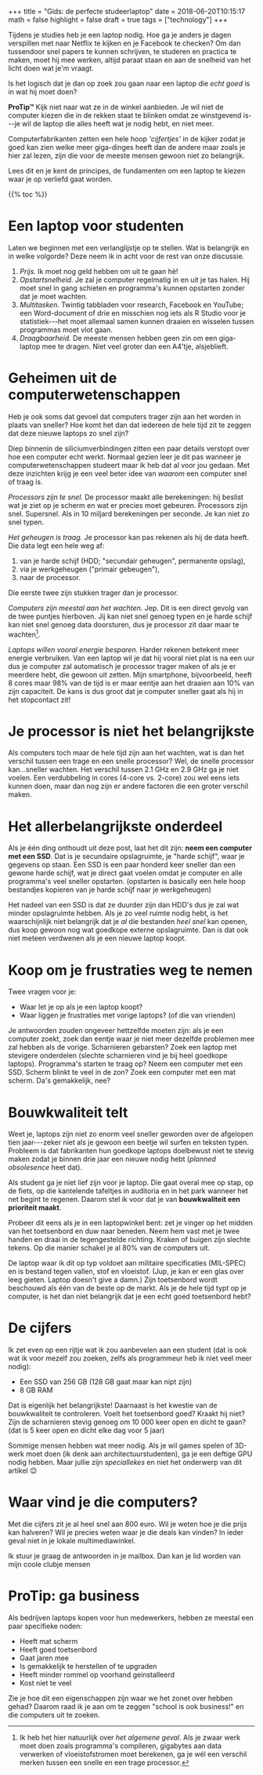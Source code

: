+++
title = "Gids: de perfecte studeerlaptop"
date = 2018-06-20T10:15:17
math = false
highlight = false
draft = true
tags = ["technology"]
+++

Tijdens je studies heb je een laptop nodig. Hoe ga je anders je dagen verspillen
met naar Netflix te kijken en je Facebook te checken? Om dan tussendoor snel
papers te kunnen schrijven, te studeren en practica te maken, moet hij mee
werken, altijd paraat staan en aan de snelheid van het licht doen wat je'm
vraagt.

Is het logisch dat je dan op zoek zou gaan naar een laptop die *echt goed* is in
wat hij moet doen?

**ProTip™** Kijk niet naar wat ze in de winkel aanbieden. Je wil niet de
computer kiezen die in de rekken staat te blinken omdat ze winstgevend is---je
wil de laptop die alles heeft wat je nodig hebt, en niet meer.

Computerfabrikanten zetten een hele hoop *'cijfertjes'* in de kijker zodat je goed
kan zien welke meer giga-dinges heeft dan de andere maar zoals je hier zal
lezen, zijn die voor de meeste mensen gewoon niet zo belangrijk.

Lees dit en je kent de principes, de fundamenten om een laptop te kiezen waar je
op verliefd gaat worden.

{{% toc %}}



# Een laptop voor studenten

Laten we beginnen met een verlanglijstje op te stellen. Wat is belangrijk en in
welke volgorde? Deze neem ik in acht voor de rest van onze discussie.

1. *Prijs.* Ik moet nog geld hebben om uit te gaan hè!
2. *Opstartsnelheid.* Je zal je computer regelmatig in en uit je tas halen. Hij
   moet snel in gang schieten en programma's kunnen opstarten zonder dat je moet
   wachten.
2. *Multitasken.* Twintig tabbladen voor research, Facebook en YouTube; een
   Word-document of drie en misschien nog iets als R Studio voor je
   statistiek---het moet allemaal samen kunnen draaien en wisselen tussen
   programmas moet vlot gaan.
3. *Draagbaarheid.* De meeste mensen hebben geen zin om een giga-laptop mee te
   dragen. Niet veel groter dan een A4'tje, alsjeblieft.
   
   

# Geheimen uit de computerwetenschappen

Heb je ook soms dat gevoel dat computers trager zijn aan het worden in plaats
van sneller? Hoe komt het dan dat iedereen de hele tijd zit te zeggen dat deze
nieuwe laptops zo snel zijn?

Diep binnenin de siliciumverbindingen zitten een paar details verstopt over hoe
een computer echt werkt. Normaal gezien leer je dit pas wanneer je
computerwetenschappen studeert maar ik heb dat al voor jou gedaan. Met deze
inzichten krijg je een veel beter idee van *waarom* een computer snel of traag
is.

*Processors zijn te snel.* De processor maakt alle berekeningen: hij beslist wat
je ziet op je scherm en wat er precies moet gebeuren. Processors zijn snel.
Supersnel. Als in 10 miljard berekeningen per seconde. Je kan niet zo snel
typen.

*Het geheugen is traag.* Je processor kan pas rekenen als hij de data heeft. Die
data legt een hele weg af: 

1. van je harde schijf (HDD; "secundair geheugen", permanente opslag),
2. via je werkgeheugen ("primair gebeugen"),
3. naar de processor. 

Die eerste twee zijn stukken trager dan je processor.

*Computers zijn meestal aan het wachten.* Jep. Dit is een direct gevolg van de
twee puntjes hierboven. Jij kan niet snel genoeg typen en je harde schijf kan
niet snel genoeg data doorsturen, dus je processor zit daar maar te
wachten[^cpu-wachten].

*Laptops willen vooral energie besparen.* Harder rekenen betekent meer energie
verbruiken. Van een laptop wil je dat hij vooral niet plat is na een uur dus je
computer zal automatisch je processor trager maken of als je er meerdere hebt,
die gewoon uit zetten. Mijn smartphone, bijvoorbeeld, heeft 8 cores maar 98% van
de tijd is er maar eentje aan het draaien aan 10% van zijn capaciteit. De kans
is dus groot dat je computer sneller gaat als hij in het stopcontact zit!



# Je processor is niet het belangrijkste

Als computers toch maar de hele tijd zijn aan het wachten, wat is dan het
verschil tussen een trage en een snelle processor? Wel, de snelle processor
kan...sneller wachten. Het verschil tussen 2.1 GHz en 2.9 GHz ga je niet voelen.
Een verdubbeling in cores (4-core vs. 2-core) zou wel eens iets kunnen doen,
maar dan nog zijn er andere factoren die een groter verschil maken.



# Het allerbelangrijkste onderdeel

Als je één ding onthoudt uit deze post, laat het dit zijn: **neem een computer
met een SSD**. Dat is je secundaire opslagruimte, je "harde schijf", waar je
gegevens op staan. Een SSD is een paar honderd keer sneller dan een gewone harde
schijf, wat je direct gaat voelen omdat je computer en alle programma's veel
sneller opstarten. (opstarten is basically een hele hoop bestandjes kopieren van
je harde schijf naar je werkgeheugen)

Het nadeel van een SSD is dat ze duurder zijn dan HDD's dus je zal wat minder
opslagruimte hebben. Als je zo veel ruimte nodig hebt, is het waarschijnlijk
niet belangrijk dat je *al* die bestanden *heel snel* kan openen, dus koop
gewoon nog wat goedkope externe opslagruimte. Dan is dat ook niet meteen
verdwenen als je een nieuwe laptop koopt.



# Koop om je frustraties weg te nemen

Twee vragen voor je:

- Waar let je op als je een laptop koopt?
- Waar liggen je frustraties met vorige laptops? (of die van vrienden)

Je antwoorden zouden ongeveer hettzelfde moeten zijn: als je een computer zoekt,
zoek dan eentje waar je niet meer dezelfde problemen mee zal hebben als de
vorige. Scharnieren gebarsten? Zoek een laptop met stevigere onderdelen
(slechte scharnieren vind je bij heel goedkope laptops). Programma's starten te
traag op? Neem een computer met een SSD. Scherm blinkt te veel in de zon? Zoek
een computer met een mat scherm. Da's gemakkelijk, nee?



# Bouwkwaliteit telt

Weet je, laptops zijn niet zo enorm veel sneller geworden over de afgelopen tien
jaar---zeker niet als je gewoon een beetje wil surfen en teksten typen. Probleem
is dat fabrikanten hun goedkope laptops doelbewust niet te stevig maken zodat je
binnen drie jaar een nieuwe nodig hebt (*planned obsolesence* heet dat).

Als student ga je niet lief zijn voor je laptop. Die gaat overal mee op stap, op
de fiets, op die kantelende tafeltjes in auditoria en in het park wanneer het
net begint te regenen. Daarom stel ik voor dat je van **bouwkwaliteit een
prioriteit maakt**.

Probeer dit eens als je in een laptopwinkel bent: zet je vinger op het midden
van het toetsenbord en duw naar beneden. Neem hem vast met je twee handen en
draai in de tegengestelde richting. Kraken of buigen zijn slechte tekens. Op die
manier schakel je al 80% van de computers uit.

De laptop waar ik dit op typ voldoet aan militaire specificaties (MIL-SPEC) en
is bestand tegen vallen, stof en vloeistof. (Jup, je kan er een glas over leeg
gieten. Laptop doesn't give a damn.) Zijn toetsenbord wordt beschouwd als één
van de beste op de markt. Als je de hele tijd typt op je computer, is het dan
niet belangrijk dat je een echt goed toetsenbord hebt?



# De cijfers

Ik zet even op een rijtje wat ik zou aanbevelen aan een student (dat is ook wat
ik voor mezelf zou zoeken, zelfs als programmeur heb ik niet veel meer nodig):

- Een SSD van 256 GB (128 GB gaat maar kan nipt zijn)
- 8 GB RAM

Dat is eigenlijk het belangrijkste! Daarnaast is het kwestie van de
bouwkwaliteit te controleren. Voelt het toetsenbord goed? Kraakt hij niet? Zijn
de scharnieren stevig genoeg om 10 000 keer open en dicht te gaan? (dat is 5
keer open en dicht elke dag voor 5 jaar)

Sommige mensen hebben wat meer nodig. Als je wil games spelen of 3D-werk moet
doen (ik denk aan architectuurstudenten), ga je een deftige GPU nodig hebben.
Maar jullie zijn *speciallekes* en niet het onderwerp van dit artikel :wink:



# Waar vind je die computers?

Met die cijfers zit je al heel snel aan 800 euro. Wil je weten hoe je die prijs
kan halveren? Wil je precies weten waar je die deals kan vinden? In ieder geval
niet in je lokale multimediawinkel.

Ik stuur je graag de antwoorden in je mailbox. Dan kan je lid worden van mijn
coole clubje mensen 



# ProTip: ga business

Als bedrijven laptops kopen voor hun medewerkers, hebben ze meestal een paar
specifieke noden:

- Heeft mat scherm
- Heeft goed toetsenbord
- Gaat jaren mee
- Is gemakkelijk te herstellen of te upgraden
- Heeft minder rommel op voorhand geinstalleerd
- Kost niet te veel

Zie je hoe dit een eigenschappen zijn waar we het zonet over hebben gehad?
Daarom raad ik je aan om te zeggen "school is ook business!" en die computers
uit te zoeken.



[^cpu-wachten]: Ik heb het hier natuurlijk over *het algemene geval*. Als je
    zwaar werk moet doen zoals programma's compileren, gigabytes aan data
    verwerken of vloeistofstromen moet berekenen, ga je wél een verschil merken
    tussen een snelle en een trage processor.
